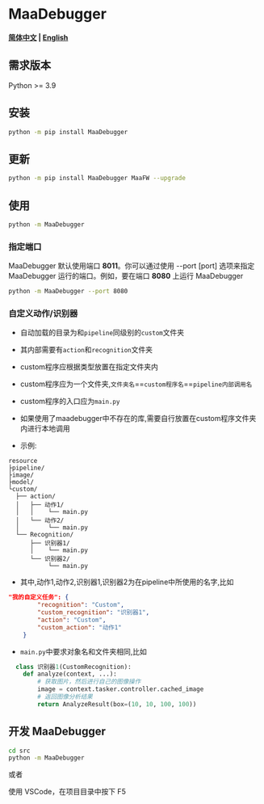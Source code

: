 # MaaDebugger

**[简体中文](./README.md) | [English](./README-en.md)**

## 需求版本

Python >= 3.9

## 安装

```bash
python -m pip install MaaDebugger
```

## 更新

```bash
python -m pip install MaaDebugger MaaFW --upgrade
```

## 使用

```bash
python -m MaaDebugger
```
### 指定端口

MaaDebugger 默认使用端口 **8011**。你可以通过使用 --port [port] 选项来指定 MaaDebugger 运行的端口。例如，要在端口 **8080** 上运行 MaaDebugger

```bash
python -m MaaDebugger --port 8080
```

### 自定义动作/识别器

- 自动加载的目录为和`pipeline`同级别的`custom`文件夹
- 其内部需要有`action`和`recognition`文件夹
- custom程序应根据类型放置在指定文件夹内
- custom程序应为一个文件夹,`文件夹名`==`custom程序名`==`pipeline内部调用名`
- custom程序的入口应为`main.py`
- 如果使用了maadebugger中不存在的库,需要自行放置在custom程序文件夹内进行本地调用

- 示例:

```tree
resource
├pipeline/
├image/
├model/
└custom/
  ├── action/
  │   ├── 动作1/
  │   │    └── main.py
  │   └── 动作2/
  │        └── main.py
  └── Recognition/
      ├── 识别器1/
      │    └── main.py
      └── 识别器2/
           └── main.py
```

- 其中,动作1,动作2,识别器1,识别器2为在pipeline中所使用的名字,比如

```json
"我的自定义任务": {
        "recognition": "Custom",
        "custom_recognition": "识别器1",
        "action": "Custom",
        "custom_action": "动作1"
    }
```

- `main.py`中要求对象名和文件夹相同,比如

```python
  class 识别器1(CustomRecognition):
    def analyze(context, ...):
        # 获取图片，然后进行自己的图像操作
        image = context.tasker.controller.cached_image
        # 返回图像分析结果
        return AnalyzeResult(box=(10, 10, 100, 100))

 ```


## 开发 MaaDebugger 

```bash
cd src
python -m MaaDebugger
```

或者

使用 VSCode，在项目目录中按下 F5
